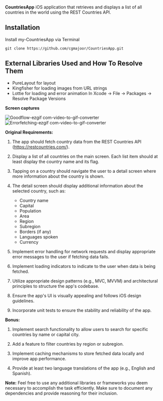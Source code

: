 **CountriesApp**
iOS application that retrieves and displays a list of all countries in the world using the REST Countries API.

## Installation

Install my-CountriesApp via Terminal

```
git clone https://github.com/cgmajoor/CountriesApp.git
```
## External Libraries Used and How To Resolve Them
- PureLayout for layout
- Kingfisher for loading images from URL strings
- Lottie for loading and error animation
In Xcode -> File -> Packages -> Resolve Package Versions

**Screen captures**

![Goodflow-ezgif com-video-to-gif-converter](https://github.com/cgmajoor/CountriesApp/assets/10939149/0e8e0125-8677-419b-8e2b-f80e002ead76)
![Errorfetching-ezgif com-video-to-gif-converter](https://github.com/cgmajoor/CountriesApp/assets/10939149/b286168a-dd0e-4d84-9a49-19a704ff7a06)

**Original Requirements:**

1. The app should fetch country data from the REST Countries API (https://restcountries.com/).

2. Display a list of all countries on the main screen. Each list item should at least display the country name and its flag.

3. Tapping on a country should navigate the user to a detail screen where more information about the country is shown.

4. The detail screen should display additional information about the selected country, such as:
   - Country name
   - Capital
   - Population
   - Area
   - Region
   - Subregion
   - Borders (if any)
   - Languages spoken
   - Currency

5. Implement error handling for network requests and display appropriate error messages to the user if fetching data fails.

6. Implement loading indicators to indicate to the user when data is being fetched.

7. Utilize appropriate design patterns (e.g., MVC, MVVM) and architectural principles to structure the app's codebase.

8. Ensure the app's UI is visually appealing and follows iOS design guidelines.

9. Incorporate unit tests to ensure the stability and reliability of the app.

**Bonus:**

1. Implement search functionality to allow users to search for specific countries by name or capital city.

2. Add a feature to filter countries by region or subregion.

3. Implement caching mechanisms to store fetched data locally and improve app performance.

4. Provide at least two language translations of the app (e.g., English and Spanish).

**Note:**
Feel free to use any additional libraries or frameworks you deem necessary to accomplish the task efficiently. Make sure to document any dependencies and provide reasoning for their inclusion.
